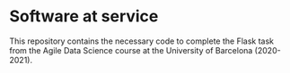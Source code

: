 # Software at service

This repository contains the necessary code to complete the Flask task from the Agile Data Science course at the University of Barcelona (2020-2021). 
